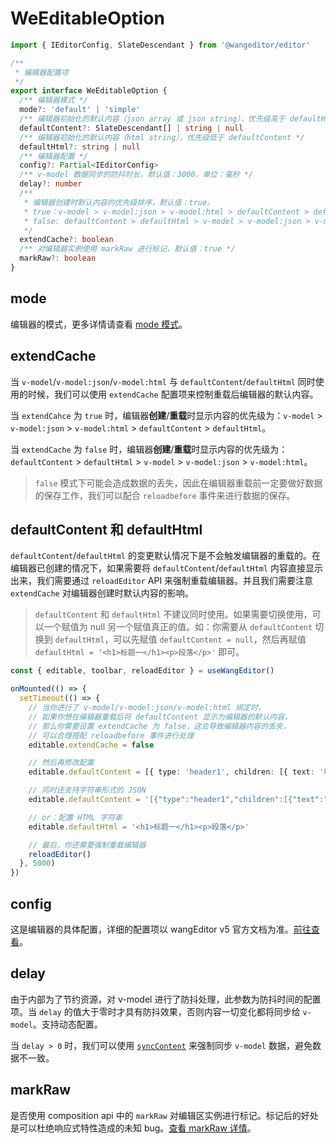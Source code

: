 # WeEditableOption

```ts
import { IEditorConfig, SlateDescendant } from '@wangeditor/editor'

/**
 * 编辑器配置项
 */
export interface WeEditableOption {
  /** 编辑器模式 */
  mode?: 'default' | 'simple'
  /** 编辑器初始化的默认内容（json array 或 json string），优先级高于 defaultHtml */
  defaultContent?: SlateDescendant[] | string | null
  /** 编辑器初始化的默认内容（html string），优先级低于 defaultContent */
  defaultHtml?: string | null
  /** 编辑器配置 */
  config?: Partial<IEditorConfig>
  /** v-model 数据同步的防抖时长，默认值：3000，单位：毫秒 */
  delay?: number
  /**
   * 编辑器创建时默认内容的优先级排序，默认值：true。
   * true：v-model > v-model:json > v-model:html > defaultContent > defaultHtml。
   * false: defaultContent > defaultHtml > v-model > v-model:json > v-model:html。
   */
  extendCache?: boolean
  /** 对编辑器实例使用 markRaw 进行标记，默认值：true */
  markRaw?: boolean
}
```

## mode

编辑器的模式，更多详情请查看 [mode 模式](https://www.wangeditor.com/v5/getting-started.html#mode-%E6%A8%A1%E5%BC%8F)。

## extendCache

当 `v-model`/`v-model:json`/`v-model:html` 与 `defaultContent`/`defaultHtml` 同时使用的时候，我们可以使用 `extendCache` 配置项来控制重载后编辑器的默认内容。

当 `extendCahce` 为 `true` 时，编辑器**创建**/**重载**时显示内容的优先级为：`v-model` > `v-model:json` > `v-model:html` > `defaultContent` > `defaultHtml`。

当 `extendCache` 为 `false` 时，编辑器**创建**/**重载**时显示内容的优先级为：`defaultContent` > `defaultHtml` > `v-model` > `v-model:json` > `v-model:html`。

> `false` 模式下可能会造成数据的丢失，因此在编辑器重载前一定要做好数据的保存工作，我们可以配合 `reloadbefore` 事件来进行数据的保存。

## defaultContent 和 defaultHtml

`defaultContent`/`defaultHtml` 的变更默认情况下是不会触发编辑器的重载的。在编辑器已创建的情况下，如果需要将 `defaultContent`/`defaultHtml` 内容直接显示出来，我们需要通过 `reloadEditor` API 来强制重载编辑器。并且我们需要注意 `extendCache` 对编辑器创建时默认内容的影响。

> `defaultContent` 和 `defaultHtml` 不建议同时使用。如果需要切换使用，可以一个赋值为 null 另一个赋值真正的值。如：你需要从 `defaultContent` 切换到 `defaultHtml`，可以先赋值 `defaultContent = null`，然后再赋值 `defaultHtml = '<h1>标题一</h1><p>段落</p>'` 即可。

```ts
const { editable, toolbar, reloadEditor } = useWangEditor()

onMounted(() => {
  setTimeout(() => {
    // 当你进行了 v-model/v-model:json/v-model:html 绑定时，
    // 如果你想在编辑器重载后将 defaultContent 显示为编辑器的默认内容，
    // 那么你需要设置 extendCache 为 false，这会导致编辑器内容的丢失，
    // 可以合理搭配 reloadbefore 事件进行处理
    editable.extendCache = false

    // 然后再修改配置
    editable.defaultContent = [{ type: 'header1', children: [{ text: '标题一' }] }]

    // 同时还支持字符串形式的 JSON
    editable.defaultContent = '[{"type":"header1","children":[{"text":"标题一"}]}]'

    // or：配置 HTML 字符串
    editable.defaultHtml = '<h1>标题一</h1><p>段落</p>'

    // 最后，你还需要强制重载编辑器
    reloadEditor()
  }, 5000)
})
```

## config

这是编辑器的具体配置，详细的配置项以 wangEditor v5 官方文档为准。[前往查看](https://www.wangeditor.com/v5/editor-config.html)。

## delay

由于内部为了节约资源，对 v-model 进行了防抖处理，此参数为防抖时间的配置项。当 `delay` 的值大于零时才具有防抖效果，否则内容一切变化都将同步给 `v-model`。支持动态配置。

当 `delay > 0` 时，我们可以使用 [`syncContent`](./use-wang-editor.md#synccontent) 来强制同步 `v-model` 数据，避免数据不一致。

## markRaw

是否使用 composition api 中的 `markRaw` 对编辑区实例进行标记。标记后的好处是可以杜绝响应式特性造成的未知 bug。[查看 markRaw 详情](https://staging-cn.vuejs.org/api/reactivity-advanced.html#markraw)。
